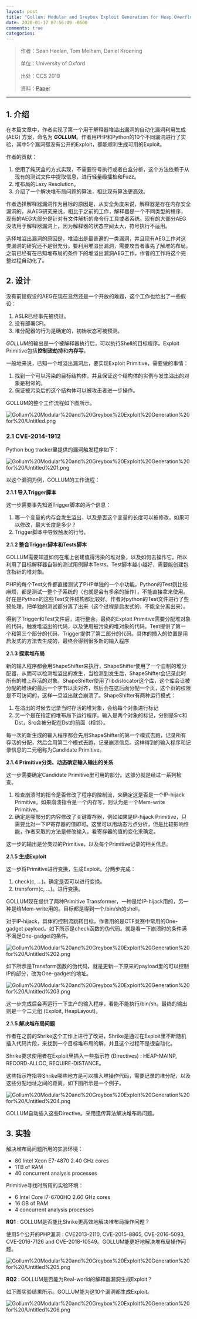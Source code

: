 ```yaml
---
layout: post
title: "Gollum: Modular and Greybox Exploit Generation for Heap Overflows in Interpreters"
date: 2020-01-17 07:56:49 -0500
comments: true
categories: 
---
```

> 作者：Sean Heelan, Tom Melham, Daniel Kroening
>
> 单位：University of Oxford
>
> 出处：CCS 2019
>
> 资料：[Paper](https://www.kroening.com/papers/ccs2019.pdf)

---

## 1. 介绍

在本篇文章中，作者实现了第一个用于解释器堆溢出漏洞的自动化漏洞利用生成 (AEG) 方案，命名为 ***GOLLUM***。作者用PHP和Python的10个不同漏洞进行了实验，其中5个漏洞都没有公开的Exploit，都能顺利生成可用的Exploit。

作者的贡献：

1. 使用了纯灰盒的方式实现，不需要符号执行或者白盒分析，这个方法依赖于从现有的测试文件中提取信息，进行轻量级插桩和Fuzz。
2. 堆布局的Lazy Resolution。
3. 介绍了一个解决堆布局问题的算法，相比现有算法更高效。

<!--more-->

作者选择解释器漏洞作为目标的原因是，从安全角度来说，解释器是存在内存安全漏洞的，从AEG研究来说，相比于之前的工作，解释器是一个不同类型的程序，现有的AEG大部分是针对有文件解析的命令行工具或者系统。现有的大部分AEG没法用于解释器漏洞上，因为解释器的状态空间太大，符号执行不适用。

选择堆溢出漏洞的原因是，堆溢出是最普遍的一类漏洞，并且现有AEG工作对这类漏洞的研究还不是很充分。要利用堆溢出漏洞，需要攻击者事先了解堆的布局，之前已经有在已知堆布局的条件下的堆溢出漏洞AEG工作，作者的工作将这个完整过程自动化了。

## 2. 设计

没有前提假设的AEG在现在显然还是一个开放的难题，这个工作也给出了一些假设：

1. ASLR已经事先被绕过。
2. 没有部署CFI。
3. 堆分配器的行为是确定的，初始状态可被预测。

*GOLLUM*的输出是一个被解释器执行后，可以执行Shell的目标程序。Exploit Primitive包括**控制流劫持**和**内存写**。

 一般地来说，已知一个堆溢出漏洞后，要实现Exploit Primitive，需要做的事情：

1. 找到一个可以污染的目标结构体，并且保证这个结构体的实例与发生溢出的对象是相邻的。
2. 保证被污染后的这个结构体可以被攻击者进一步操作。

GOLLUM的整个工作流程如下图所示。

![Gollum%20Modular%20and%20Greybox%20Exploit%20Generation%20for%20/Untitled.png](/images/2020-01-17/Untitled.png)

### 2.1 CVE-2014-1912

Python bug tracker里提供的漏洞触发程序如下：

![Gollum%20Modular%20and%20Greybox%20Exploit%20Generation%20for%20/Untitled%201.png](/images/2020-01-17/Untitled%201.png)

以这个漏洞为例，GOLLUM的工作流程：

**2.1.1 导入Trigger脚本**

这一步需要事先知道Trigger脚本的两个信息：

1. 哪一个变量的内存会发生溢出，以及是否这个变量的长度可以被修改，如果可以修改，最大长度是多少？
2. Trigger脚本中导致触发的行号。

**2.1.2 整合Trigger脚本和Tests脚本**

GOLLUM需要知道如何在堆上创建值得污染的堆对象，以及如何去操作它。所以利用了目标解释器自带的测试用例脚本Tests。Test脚本越小越好，需要能创建包含指针的堆对象。

PHP的每个Test文件都直接测试了PHP单独的一个小功能，Python的Test则比较麻烦，都是测试一整个子系统的（也就是会有多余的操作），不能直接拿来使用。好在是Python的这些Test文件结构都比较好。作者对python的Test文件进行了些预处理，把单独的测试都分离了出来（这个过程是启发式的，不能全分离出来）。

得到了Trigger和Test文件后，进行整合。最终的Exploit Primitive需要分配堆对象的代码，触发堆溢出的代码，以及使用被污染的堆对象的代码。Test提供了第一个和第三个部分的代码，Trigger提供了第二部分的代码。具体的插入的位置是用启发式的方法去生成的，最终会得到很多新的输入程序

**2.1.3 探索堆布局**

新的输入程序都会用ShapeShifter来执行，ShapeShifter使用了一个自制的堆分配器，从而可以检测堆溢出的发生，当检测到发生后，ShapeShifter会记录此时所有的堆上存活的对象。ShapeShifter使用了libdislocator这个库，这个库会让被分配的堆块的最后一个字节以页对齐，然后会在这后面分配一个页，这个页的权限是不可访问的，这样一旦溢出就会崩溃了。ShapeShifter有两种运行模式：

1. 在溢出的时候去记录当时存活的堆对象，会给每个对象进行标记
2. 另一个是在指定的堆布局下运行程序。输入是两个对象的标记，分别是Src和Dst，Src会被分配在Dst的前面（相邻）。

每一次的新生成的输入程序都会先用ShapeShifter的第一个模式去跑，记录所有存活的分配，然后会用第二个模式去跑，记录崩溃信息。这样得到的输入程序和记录信息的二元组称为Candidate Primitive。

**2.1.4 Primitive分类、动态确定输入输出的关系**

这一步需要确定Candidate Primitive里可用的部分。这部分就是经过一系列检查。

1. 检查崩溃时的指令是否修改了程序的控制流，来确定这是否是一个IP-hijack Primitive。如果崩溃指令是一个内存写，则认为是一个Mem-write Primitive。
2. 确定是哪部分的内容修改了关键寄存器，例如如果是IP-hijack Primitive，只需要比对一下IP寄存器的值即可。这里可以用动态污点分析，但是比较影响性能，作者采取的方法是修改输入，看寄存器的值的变化来确定。

这一步的输出是分类过的Primitive，以及每个Primitive记录的相关信息。

**2.1.5 生成Exploit**

这一步将Primitive进行变换，生成Exploit。分两步完成：

1. check(c, ...)。确定是否可以进行变换。
2. transform(c, ...)。进行变换。

GOLLUM现在提供了两种Primitive Transformer，一种是给IP-hijack用的，另一种是给Mem-write用的。目标都是得到一个/bin/sh的shell。

对于IP-hijack，具体的控制流跳转目标，作者用的是CTF竞赛中常用的One-gadget payload。如下所示是check函数的伪代码。就是看一下崩溃时的条件满不满足One-gadget的条件。

![Gollum%20Modular%20and%20Greybox%20Exploit%20Generation%20for%20/Untitled%202.png](/images/2020-01-17/Untitled%202.png)

如下所示是Transform函数的伪代码，就是更新一下原来的payload里的可以控制IP的部分，改为One-gadget的地址。

![Gollum%20Modular%20and%20Greybox%20Exploit%20Generation%20for%20/Untitled%203.png](/images/2020-01-17/Untitled%203.png)

这一步完成后会再运行一下生产的输入程序，看能不能执行/bin/sh。最终的输出则是一个二元组 (Exploit, HeapLayout)。

**2.1.5 解决堆布局问题**

作者在之前的Shrike这个工作上进行了改进，Shrike是通过在Exploit里不断随机插入代码片段，来找到一个目标堆布局的解，并且这个过程不是很自动化。

Shrike要求使用者在Exploit里插入一些指示符 (Directives) : HEAP-MAINP, RECORD-ALLOC, REQUIRE-DISTANCE。

这些指示符指导Shrike哪些地方是可以插入堆操作代码，需要记录的堆分配，以及这些分配地址之间的距离。如下图所示是一个例子。

![Gollum%20Modular%20and%20Greybox%20Exploit%20Generation%20for%20/Untitled%204.png](/images/2020-01-17/Untitled%204.png)

GOLLUM自动插入这些Directive。采用遗传算法解决堆布局问题。

## 3. 实验

解决堆布局问题所用的实验环境：

- 80 Intel Xeon E7-4870 2.40 GHz cores
- 1TB of RAM
- 40 concurrent analysis processes

Primitive寻找时所用的实验环境：

- 6 Intel Core i7-6700HQ 2.60 GHz cores
- 16 GB of RAM
- 4 concurrent analysis processes

**RQ1** : GOLLUM是否能比Shrike更高效地解决堆布局操作问题？

使用5个公开的PHP漏洞 : CVE2013-2110, CVE-2015-8865, CVE-2016-5093, CVE-2016-7126 and CVE-2018-10549。GOLLUM能更好地解决堆布局操作问题。

![Gollum%20Modular%20and%20Greybox%20Exploit%20Generation%20for%20/Untitled%205.png](/images/2020-01-17/Untitled%205.png)

**RQ2** : GOLLUM是否能为Real-world的解释器漏洞生成Exploit？

如下图实验结果所示。GOLLUM能为这10个漏洞都生成Exploit。

![Gollum%20Modular%20and%20Greybox%20Exploit%20Generation%20for%20/Untitled%206.png](/images/2020-01-17/Untitled%206.png)
